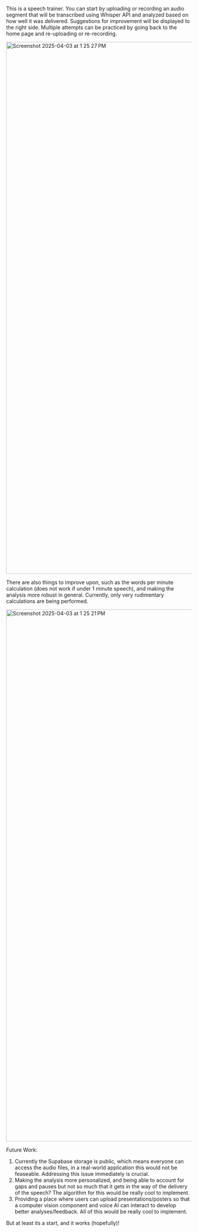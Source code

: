 This is a speech trainer. You can start by uploading or recording an audio segment that will be transcribed using Whisper API and analyzed based on how well it was delivered. Suggestions for improvement will be displayed to the right side. Multiple attempts can be practiced by going back to the home page and re-uploading or re-recording.

<img width="1440" alt="Screenshot 2025-04-03 at 1 25 27 PM" src="https://github.com/user-attachments/assets/c6b25f82-f627-4852-9838-73db080d3941" />


There are also things to improve upon, such as the words per minute calculation (does not work if under 1 minute speech), and making the analysis more robust in general. Currently, only very rudimentary calculations are being performed. 

<img width="1440" alt="Screenshot 2025-04-03 at 1 25 21 PM" src="https://github.com/user-attachments/assets/faf83dc6-2f99-49be-a30f-b12269fc5a37" />


Future Work:
1) Currently the Supabase storage is public, which means everyone can access the audio files, in a real-world application this would not be feaseable. Addressing this issue immediately is crucial. 
2) Making the analysis more personalized, and being able to account for gaps and pauses but not so much that it gets in the way of the delivery of the speech? The algorithm for this would be really cool to implement.
3) Providing a place where users can upload presentations/posters so that a computer vision component and voice AI can interact to develop better analyses/feedback. All of this would be really cool to implement.


But at least its a start, and it works (hopefully)!
